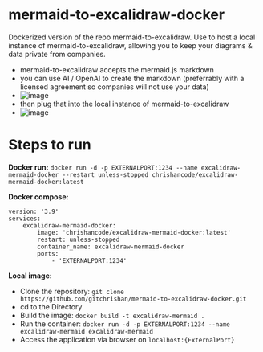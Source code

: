 # mermaid-to-excalidraw-docker
Dockerized version of the repo mermaid-to-excalidraw. Use to host a local instance of mermaid-to-excalidraw, allowing you to keep your diagrams & data private from companies.
- mermaid-to-excalidraw accepts the mermaid.js markdown
- you can use AI / OpenAI to create the markdown (preferrably with a licensed agreement so companies will not use your data)
- ![image](https://github.com/gitchrishan/mermaid-to-excalidraw-docker/assets/43588713/c5f9324f-565d-45b7-9da1-e7baa74dd153)
- then plug that into the local instance of mermaid-to-excalidraw
- ![image](https://github.com/gitchrishan/mermaid-to-excalidraw-docker/assets/43588713/d85859f1-afcd-4e93-ad87-1be65e481492)

# Steps to run
<b>Docker run:</b>
```docker run -d -p EXTERNALPORT:1234 --name excalidraw-mermaid-docker --restart unless-stopped chrishancode/excalidraw-mermaid-docker:latest```

<b>Docker compose:</b>
```
version: '3.9'
services:
    excalidraw-mermaid-docker:
        image: 'chrishancode/excalidraw-mermaid-docker:latest'
        restart: unless-stopped
        container_name: excalidraw-mermaid-docker
        ports:
            - 'EXTERNALPORT:1234'
```

<b>Local image:</b>
- Clone the repository: ```git clone https://github.com/gitchrishan/mermaid-to-excalidraw-docker.git```
- cd to the Directory
- Build the image: ```docker build -t excalidraw-mermaid .```
- Run the container: ```docker run -d -p EXTERNALPORT:1234 --name excalidraw-mermaid excalidraw-mermaid```
- Access the application via browser on ```localhost:{ExternalPort}```
